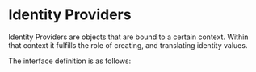 # Identity Providers
Identity Providers are objects that are bound to a certain context.
Within that context it fulfills the role of creating, and translating identity values.

The interface definition is as follows:

```csharp

```